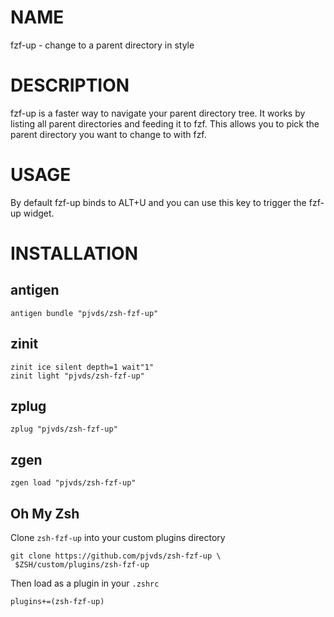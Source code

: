 # NAME

fzf-up - change to a parent directory in style

# DESCRIPTION

fzf-up is a faster way to navigate your parent directory tree. It works by listing all parent directories and feeding it to fzf. This allows you to pick the parent directory you want to change to with fzf.

# USAGE

By default fzf-up binds to ALT+U and you can use this key to trigger the fzf-up widget.

# INSTALLATION

## antigen

```
antigen bundle "pjvds/zsh-fzf-up"
```

## zinit

```
zinit ice silent depth=1 wait"1"
zinit light "pjvds/zsh-fzf-up"
```

## zplug

```
zplug "pjvds/zsh-fzf-up"
```

## zgen

```
zgen load "pjvds/zsh-fzf-up"
```

## Oh My Zsh


Clone `zsh-fzf-up` into your custom plugins directory

```
git clone https://github.com/pjvds/zsh-fzf-up \
 $ZSH/custom/plugins/zsh-fzf-up
```

Then load as a plugin in your `.zshrc`

```
plugins+=(zsh-fzf-up)
```
